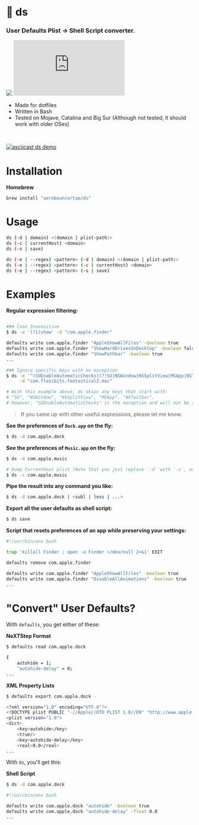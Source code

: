 #  ds

### User Defaults Plist → Shell Script converter.

[![](https://img.shields.io/badge/Platform-macOS%20Mojave+-blue.svg)]()
[![](https://img.shields.io/github/v/tag/aerobounce/defaults.sh?display_name=tag)]()

- Made for dotfiles
- Written in Bash
- Tested on Mojave, Catalina and Big Sur (Although not tested, it should work with older OSes)

<br>

[![asciicast ds demo](https://asciinema.org/a/gql2Lhn0grvlgjw4RzaS1NOPV.svg)](https://asciinema.org/a/gql2Lhn0grvlgjw4RzaS1NOPV)


# Installation

**Homebrew**

```sh
brew install "aerobounce/tap/ds"
```


# Usage

```sh
ds (-d | domain) <(domain | plist-path)>
ds (-c | currentHost) <domain>
ds (-s | save)

ds (-e | --regex) <pattern> (-d | domain) <(domain | plist-path)>
ds (-e | --regex) <pattern> (-c | currentHost) <domain>
ds (-e | --regex) <pattern> (-s | save)
```


# Examples

**Regular expression filtering:**

```sh

### Case Insensitive
$ ds -e '(?i)show' -d "com.apple.finder"

defaults write com.apple.finder "AppleShowAllFiles" -boolean true
defaults write com.apple.finder "ShowHardDrivesOnDesktop" -boolean false
defaults write com.apple.finder "ShowPathbar" -boolean true
...

### Ignore specific keys with an exception
$ ds -e '^(SUEnableAutomaticChecks|(?!SU|NSWindow|NSSplitView|MSApp|NSToolbar).)*$' \
     -d "com.flexibits.fantastical2.mac"

# With this example above, ds skips any keys that start with:
# "SU", "NSWindow", "NSSplitView", "MSApp", "NSToolbar".
# However, "SUEnableAutomaticChecks" is the exception and will not be skipped.

```

> If you came up with other useful expressions, please let me know.

**See the preferences of `Dock.app` on the fly:**

```sh
$ ds -d com.apple.dock
```

**See the preferences of `Music.app` on the fly:**

```sh
$ ds -d com.apple.music

# Dump CurrentHost plist (Note that you just replace `-d` with `-c`, not `-c -d ...`)
$ ds -c com.apple.music
```

**Pipe the result into any command you like:**

```sh
$ ds -d com.apple.dock | <subl | less | ...>
```

**Export all the user defaults as shell script:**

```sh
$ ds save
```

**Script that resets preferences of an app while preserving your settings:**

```sh
#!/usr/bin/env bash

trap 'killall Finder ; open -a Finder >/dev/null 2>&1' EXIT

defaults remove com.apple.finder

defaults write com.apple.finder "AppleShowAllFiles" -boolean true
defaults write com.apple.finder "DisableAllAnimations" -boolean true
...
```


# "Convert" User Defaults?

With `defaults`, you get either of these:

**NeXTStep Format**

```sh
$ defaults read com.apple.dock

{
    autohide = 1;
    "autohide-delay" = 0;
...
```

**XML Property Lists**

```sh
$ defaults export com.apple.dock -

<?xml version="1.0" encoding="UTF-8"?>
<!DOCTYPE plist PUBLIC "-//Apple//DTD PLIST 1.0//EN" "http://www.apple.com/DTDs/PropertyList-1.0.dtd">
<plist version="1.0">
<dict>
    <key>autohide</key>
    <true/>
    <key>autohide-delay</key>
    <real>0.0</real>
...
```

With `ds`, you'll get this:

**Shell Script**

```sh
$ ds -d com.apple.dock

#!/usr/bin/env bash

defaults write com.apple.dock "autohide" -boolean true
defaults write com.apple.dock "autohide-delay" -float 0.0
...
```
